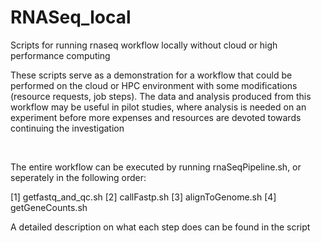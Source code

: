 # RNASeq_local
Scripts for running rnaseq workflow locally without cloud or high performance computing

These scripts serve as a demonstration for a workflow that could be performed on the cloud or HPC environment with some modifications (resource requests, job steps). The data and analysis produced from this workflow may be useful in pilot studies, where analysis is needed on an experiment before more expenses and resources are devoted towards continuing the investigation

&nbsp; 

The entire workflow can be executed by running rnaSeqPipeline.sh, or seperately in the following order:

[1] getfastq_and_qc.sh
[2] callFastp.sh
[3] alignToGenome.sh
[4] getGeneCounts.sh

A detailed description on what each step does can be found in the script

